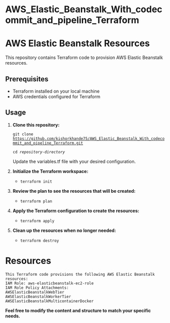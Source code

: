 # AWS_Elastic_Beanstalk_With_codecommit_and_pipeline_Terraform

# AWS Elastic Beanstalk Resources

This repository contains Terraform code to provision AWS Elastic Beanstalk resources.

## Prerequisites

- Terraform installed on your local machine
- AWS credentials configured for Terraform

## Usage

1. **Clone this repository:**

    <code>git clone https://github.com/kishorkhande75/AWS_Elastic_Beanstalk_With_codecommit_and_pipeline_Terraform.git</code>

    <code>cd <em>repository-directory</em> </code>

    Update the variables.tf file with your desired configuration.

2. **Initialize the Terraform workspace:**
    - <code>terraform init</code>

3. **Review the plan to see the resources that will be created:**

    - <code>terraform plan</code>

4. **Apply the Terraform configuration to create the resources:**

    - <code>terraform apply</code>

5. **Clean up the resources when no longer needed:**

    - <code>terraform destroy</code>

# Resources
    This Terraform code provisions the following AWS Elastic Beanstalk resources:
    IAM Role: aws-elasticbeanstalk-ec2-role
    IAM Role Policy Attachments:
    AWSElasticBeanstalkWebTier
    AWSElasticBeanstalkWorkerTier
    AWSElasticBeanstalkMulticontainerDocker

**Feel free to modify the content and structure to match your specific needs.**